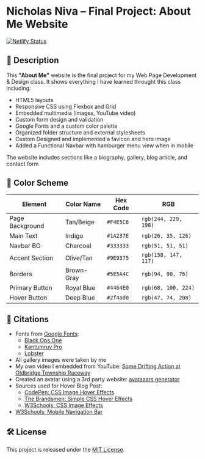 # Nicholas Niva – Final Project: About Me Website

[![Netlify Status](https://api.netlify.com/api/v1/badges/4c1ae913-97c2-4daf-9356-22ac62b10dbf/deploy-status)](https://app.netlify.com/sites/about-me-reddeadviking/deploys)

## 📄 Description

This **"About Me"** website is the final project for my Web Page Development & Design class. It shows everything I have learned throught this class including:

- HTML5 layouts
- Responsive CSS using Flexbox and Grid
- Embedded multimedia (images, YouTube video)
- Custom form design and validation
- Google Fonts and a custom color palette
- Organized folder structure and external stylesheets
- Custom Designed and implemented a favicon and hero image
- Added a Functional Navbar with hamburger menu view when in mobile

The website includes sections like a biography, gallery, blog article, and contact form

## 🎨 Color Scheme

| Element         | Color Name   | Hex Code      | RGB                    |
|-----------------|--------------|---------------|------------------------|
| Page Background | Tan/Beige    | `#F4E5C6`     | `rgb(244, 229, 198)` |
| Main Text       | Indigo       | `#1A237E`     | `rgb(26, 35, 126)`   |
| Navbar BG       | Charcoal     | `#333333`     | `rgb(51, 51, 51)`    |
| Accent Section  | Olive/Tan    | `#9E9375`     | `rgb(158, 147, 117)` |
| Borders         | Brown-Gray   | `#5E5A4C`     | `rgb(94, 90, 76)`    |
| Primary Button  | Royal Blue   | `#4464E0`     | `rgb(68, 100, 224)`  |
| Hover Button    | Deep Blue    | `#2f4ad0`     | `rgb(47, 74, 208)`   |

## 📸 Citations

- Fonts from [Google Fonts](https://fonts.google.com):
  - [Black Ops One](https://fonts.google.com/specimen/Black+Ops+One)
  - [Kantumruy Pro](https://fonts.google.com/specimen/Kantumruy+Pro)
  - [Lobster](https://fonts.google.com/specimen/Lobster)
- All gallery images were taken by me
- My own video I embedded from YouTube: [Some Drifting Action at Oldbridge Township Raceway](https://www.youtube.com/watch?v=lLWluwTCKmA)
- Created an avatar using a 3rd party website: [avataaars generator](https://getavataaars.com/)
- Sources used for Hover Blog Post:
  - [CodePen: CSS Image Hover Effects](https://codepen.io/nxworld/pen/ZYNOBZ)
  - [The Brandsmen: Simple CSS Hover Effects](https://thebrandsmen.com/css-image-hover-effects/)
  - [W3Schools: CSS Image Effects](https://www.w3schools.com/css/css_image_transparency.asp)
- [W3Schools: Mobile Navigation Bar](https://www.w3schools.com/howto/howto_js_mobile_navbar.asp)


## 🛠️ License

This project is released under the [MIT License](https://opensource.org/licenses/MIT).
